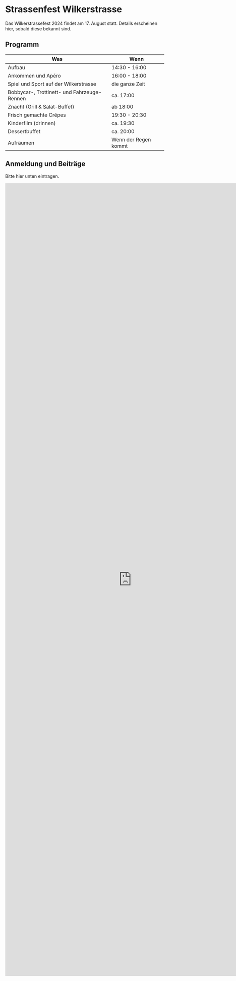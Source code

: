 # Strassenfest Wilkerstrasse

Das Wilkerstrassefest 2024 findet am 17. August statt.
Details erscheinen hier, sobald diese bekannt sind.

## Programm

| Was                                         | Wenn                 |
|---------------------------------------------|----------------------|
| Aufbau                                      | 14:30 - 16:00        |
| Ankommen und Apéro                          | 16:00 - 18:00        |
| Spiel und Sport auf der Wilkerstrasse       | die ganze Zeit       |
| Bobbycar-, Trottinett- und Fahrzeuge-Rennen | ca. 17:00            |
| Znacht (Grill & Salat-Buffet)               | ab 18:00             |
| Frisch gemachte Crêpes                      | 19:30 - 20:30        |
| Kinderfilm (drinnen)                        | ca. 19:30            |
| Dessertbuffet                               | ca. 20:00            |
| Aufräumen                                   | Wenn der Regen kommt |

## Anmeldung und Beiträge

Bitte hier unten eintragen.

<iframe src="https://docs.google.com/forms/d/e/1FAIpQLSfzXNL7lqKhPBdIhRUW13hTf97_g0bgl6unWWic6UU5auPImQ/viewform?embedded=true"
	width="800"
	height="2506"
	frameborder="0"
	marginheight="0"
	marginwidth="0">Loading…</iframe>
